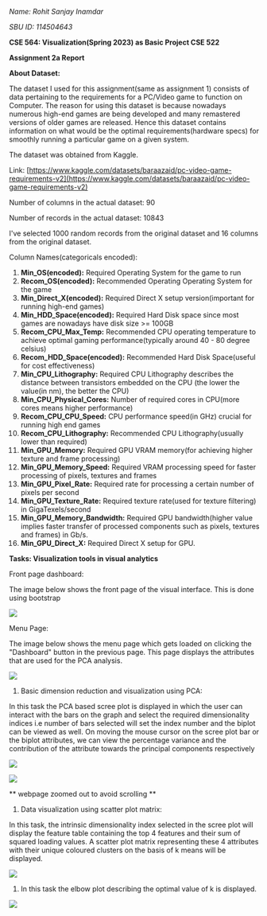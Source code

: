 _Name: Rohit Sanjay Inamdar_

_SBU ID: 114504643_

**CSE 564: Visualization(Spring 2023) as Basic Project CSE 522**

**Assignment 2a Report**

**About Dataset:**

The dataset I used for this assignment(same as assignment 1) consists of data pertaining to the requirements for a PC/Video game to function on Computer. The reason for using this dataset is because nowadays numerous high-end games are being developed and many remastered versions of older games are released. Hence this dataset contains information on what would be the optimal requirements(hardware specs) for smoothly running a particular game on a given system.

The dataset was obtained from Kaggle.

Link: [https://www.kaggle.com/datasets/baraazaid/pc-video-game-requirements-v2](https://www.kaggle.com/datasets/baraazaid/pc-video-game-requirements-v2)

Number of columns in the actual dataset: 90

Number of records in the actual dataset: 10843

I've selected 1000 random records from the original dataset and 16 columns from the original dataset.

Column Names(categoricals encoded):

1. **Min\_OS(encoded):** Required Operating System for the game to run
2. **Recom\_OS(encoded):** Recommended Operating Operating System for the game
3. **Min\_Direct\_X(encoded):** Required Direct X setup version(important for running high-end games)
4. **Min\_HDD\_Space(encoded):** Required Hard Disk space since most games are nowadays have disk size \>= 100GB
5. **Recom\_CPU\_Max\_Temp:** Recommended CPU operating temperature to achieve optimal gaming performance(typically around 40 - 80 degree celsius)
6. **Recom\_HDD\_Space(encoded):** Recommended Hard Disk Space(useful for cost effectiveness)
7. **Min\_CPU\_Lithography:** Required CPU Lithography describes the distance between transistors embedded on the CPU (the lower the value(in nm), the better the CPU)
8. **Min\_CPU\_Physical\_Cores:** Number of required cores in CPU(more cores means higher performance)
9. **Recom\_CPU\_CPU\_Speed:** CPU performance speed(in GHz) crucial for running high end games
10. **Recom\_CPU\_Lithography:** Recommended CPU Lithography(usually lower than required)
11. **Min\_GPU\_Memory:** Required GPU VRAM memory(for achieving higher texture and frame processing)
12. **Min\_GPU\_Memory\_Speed:** Required VRAM processing speed for faster processing of pixels, textures and frames
13. **Min\_GPU\_Pixel\_Rate:** Required rate for processing a certain number of pixels per second
14. **Min\_GPU\_Texture\_Rate:** Required texture rate(used for texture filtering) in GigaTexels/second
15. **Min\_GPU\_Memory\_Bandwidth:** Required GPU bandwidth(higher value implies faster transfer of processed components such as pixels, textures and frames) in Gb/s.
16. **Min\_GPU\_Direct\_X:** Required Direct X setup for GPU.

**Tasks: Visualization tools in visual analytics**

Front page dashboard:

The image below shows the front page of the visual interface. This is done using bootstrap

![](RackMultipart20230312-1-w6hbti_html_fc431aecab33fe5c.png)

Menu Page:

The image below shows the menu page which gets loaded on clicking the "Dashboard" button in the previous page. This page displays the attributes that are used for the PCA analysis.

![](RackMultipart20230312-1-w6hbti_html_940e790f9a74da4c.png)

1. Basic dimension reduction and visualization using PCA:

In this task the PCA based scree plot is displayed in which the user can interact with the bars on the graph and select the required dimensionality indices i.e number of bars selected will set the index number and the biplot can be viewed as well. On moving the mouse cursor on the scree plot bar or the biplot attributes, we can view the percentage variance and the contribution of the attribute towards the principal components respectively

![](RackMultipart20230312-1-w6hbti_html_2a3b67451a3cf2af.png)

![](RackMultipart20230312-1-w6hbti_html_3711ededa687c38f.png)

\*\* webpage zoomed out to avoid scrolling \*\*

1. Data visualization using scatter plot matrix:

In this task, the intrinsic dimensionality index selected in the scree plot will display the feature table containing the top 4 features and their sum of squared loading values. A scatter plot matrix representing these 4 attributes with their unique coloured clusters on the basis of k means will be displayed.

![](RackMultipart20230312-1-w6hbti_html_33ab297a9076a97a.png)

1. In this task the elbow plot describing the optimal value of k is displayed.

![](RackMultipart20230312-1-w6hbti_html_c5807d0a354cd2ca.png)
